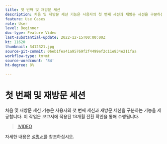 ```yaml
---
title: 첫 번째 및 재방문 세션
description: 처음 및 재방문 세션 기능은 사용자의 첫 번째 세션과 재방문 세션을 구분하는 기능을 제공합니다. 이 작업은 보고서에 적용된 13개월 전환 확인을 통해 수행됩니다.
feature: Use Cases
role: User
level: Beginner
doc-type: Feature Video
last-substantial-update: 2022-12-15T00:00:00Z
kt: 11620
thumbnail: 3412321.jpg
source-git-commit: 06eb1fea41a95769f2f4499ef2c11e834e211faa
workflow-type: tm+mt
source-wordcount: '84'
ht-degree: 8%

---
```



# 첫 번째 및 재방문 세션

처음 및 재방문 세션 기능은 사용자의 첫 번째 세션과 재방문 세션을 구분하는 기능을 제공합니다. 이 작업은 보고서에 적용된 13개월 전환 확인을 통해 수행됩니다.

>[!VIDEO](https://video.tv.adobe.com/v/3412321/?quality=12&learn=on)

자세한 내용은 [설명서](https://experienceleague.adobe.com/docs/analytics-platform/using/cja-usecases/data-views/data-views-usecases.html?lang=en#new-repeat)를 참조하십시오.
